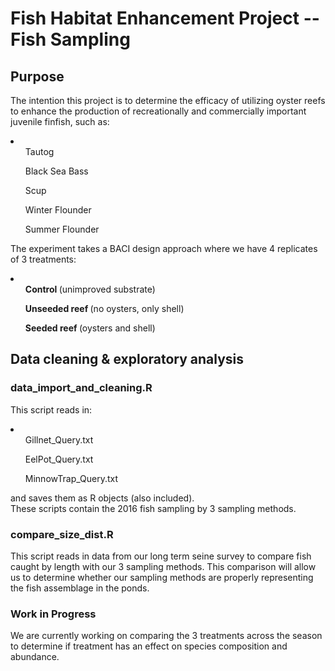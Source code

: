 # Fish Habitat Enhancement Project -- Fish Sampling

## Purpose
The intention this project is to determine the efficacy of utilizing oyster reefs to enhance the production of 
recreationally and commercially important juvenile finfish, such as:
<li>
<ul>Tautog</ul>
<ul>Black Sea Bass</ul>
<ul>Scup</ul>
<ul>Winter Flounder</ul>
<ul>Summer Flounder</ul>
</li>

The experiment takes a BACI design approach where we have 4 replicates of 3 treatments:
<li>
<ul><strong>Control </strong>(unimproved substrate)</ul>
<ul><strong>Unseeded reef </strong>(no oysters, only shell)</ul>
<ul><strong>Seeded reef </strong>(oysters and shell)</ul>
</li>

## Data cleaning & exploratory analysis

### data_import_and_cleaning.R
This script reads in:
<li>
<ul>Gillnet_Query.txt</ul>
<ul>EelPot_Query.txt</ul>
<ul>MinnowTrap_Query.txt</ul>
</li>
and saves them as R objects (also included).

<br>
These scripts contain the 2016 fish sampling by 3 sampling methods.

### compare_size_dist.R
This script reads in data from our long term seine survey to compare fish caught by length with our 3 sampling methods.
This comparison will allow us to determine whether our sampling methods are properly representing the fish
assemblage in the ponds.

### Work in Progress
We are currently working on comparing the 3 treatments across the season to determine if treatment has an
effect on species composition and abundance.
